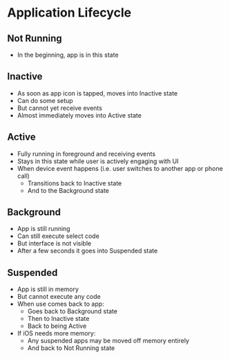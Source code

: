 # Application Lifecycle

## Not Running

- In the beginning, app is in this state

## Inactive

- As soon as app icon is tapped, moves into Inactive state
- Can do some setup
- But cannot yet receive events
- Almost immediately moves into Active state

## Active

- Fully running in foreground and receiving events
- Stays in this state while user is actively engaging with UI
- When device event happens (i.e. user switches to another app or phone call)
  - Transitions back to Inactive state
  - And to the Background state

## Background

- App is still running
- Can still execute select code
- But interface is not visible
- After a few seconds it goes into Suspended state

## Suspended

- App is still in memory
- But cannot execute any code
- When use comes back to app:
  - Goes back to Background state
  - Then to Inactive state
  - Back to being Active
- If iOS needs more memory:
  - Any suspended apps may be moved off memory entirely
  - And back to Not Running state
